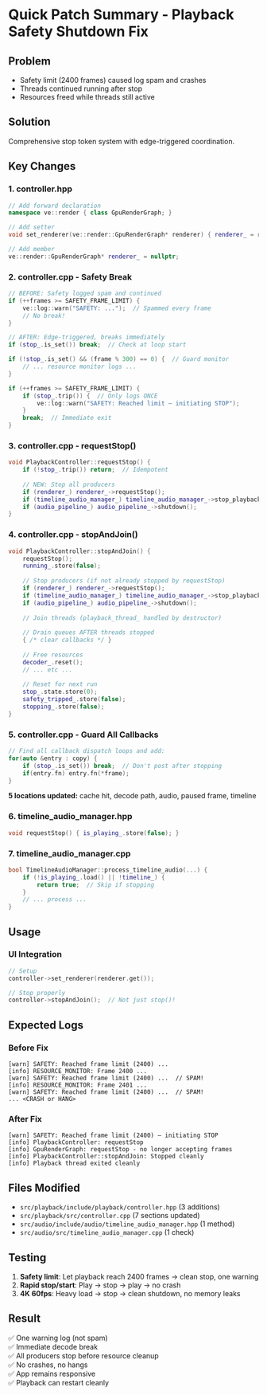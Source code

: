# Quick Patch Summary - Playback Safety Shutdown Fix

## Problem
- Safety limit (2400 frames) caused log spam and crashes
- Threads continued running after stop
- Resources freed while threads still active

## Solution
Comprehensive stop token system with edge-triggered coordination.

## Key Changes

### 1. controller.hpp
```cpp
// Add forward declaration
namespace ve::render { class GpuRenderGraph; }

// Add setter
void set_renderer(ve::render::GpuRenderGraph* renderer) { renderer_ = renderer; }

// Add member
ve::render::GpuRenderGraph* renderer_ = nullptr;
```

### 2. controller.cpp - Safety Break
```cpp
// BEFORE: Safety logged spam and continued
if (++frames >= SAFETY_FRAME_LIMIT) {
    ve::log::warn("SAFETY: ...");  // Spammed every frame
    // No break!
}

// AFTER: Edge-triggered, breaks immediately
if (stop_.is_set()) break;  // Check at loop start

if (!stop_.is_set() && (frame % 300) == 0) {  // Guard monitor
    // ... resource monitor logs ...
}

if (++frames >= SAFETY_FRAME_LIMIT) {
    if (stop_.trip()) {  // Only logs ONCE
        ve::log::warn("SAFETY: Reached limit – initiating STOP");
    }
    break;  // Immediate exit
}
```

### 3. controller.cpp - requestStop()
```cpp
void PlaybackController::requestStop() {
    if (!stop_.trip()) return;  // Idempotent
    
    // NEW: Stop all producers
    if (renderer_) renderer_->requestStop();
    if (timeline_audio_manager_) timeline_audio_manager_->stop_playback();
    if (audio_pipeline_) audio_pipeline_->shutdown();
}
```

### 4. controller.cpp - stopAndJoin()
```cpp
void PlaybackController::stopAndJoin() {
    requestStop();
    running_.store(false);
    
    // Stop producers (if not already stopped by requestStop)
    if (renderer_) renderer_->requestStop();
    if (timeline_audio_manager_) timeline_audio_manager_->stop_playback();
    if (audio_pipeline_) audio_pipeline_->shutdown();
    
    // Join threads (playback_thread_ handled by destructor)
    
    // Drain queues AFTER threads stopped
    { /* clear callbacks */ }
    
    // Free resources
    decoder_.reset();
    // ... etc ...
    
    // Reset for next run
    stop_.state.store(0);
    safety_tripped_.store(false);
    stopping_.store(false);
}
```

### 5. controller.cpp - Guard All Callbacks
```cpp
// Find all callback dispatch loops and add:
for(auto &entry : copy) {
    if (stop_.is_set()) break;  // Don't post after stopping
    if(entry.fn) entry.fn(*frame);
}
```
**5 locations updated:** cache hit, decode path, audio, paused frame, timeline

### 6. timeline_audio_manager.hpp
```cpp
void requestStop() { is_playing_.store(false); }
```

### 7. timeline_audio_manager.cpp
```cpp
bool TimelineAudioManager::process_timeline_audio(...) {
    if (!is_playing_.load() || !timeline_) {
        return true;  // Skip if stopping
    }
    // ... process ...
}
```

## Usage

### UI Integration
```cpp
// Setup
controller->set_renderer(renderer.get());

// Stop properly
controller->stopAndJoin();  // Not just stop()!
```

## Expected Logs

### Before Fix
```
[warn] SAFETY: Reached frame limit (2400) ...
[info] RESOURCE_MONITOR: Frame 2400 ...
[warn] SAFETY: Reached frame limit (2400) ...  // SPAM!
[info] RESOURCE_MONITOR: Frame 2401 ...
[warn] SAFETY: Reached frame limit (2400) ...  // SPAM!
... <CRASH or HANG>
```

### After Fix
```
[warn] SAFETY: Reached frame limit (2400) – initiating STOP
[info] PlaybackController: requestStop
[info] GpuRenderGraph: requestStop - no longer accepting frames
[info] PlaybackController::stopAndJoin: Stopped cleanly
[info] Playback thread exited cleanly
```

## Files Modified
- `src/playback/include/playback/controller.hpp` (3 additions)
- `src/playback/src/controller.cpp` (7 sections updated)
- `src/audio/include/audio/timeline_audio_manager.hpp` (1 method)
- `src/audio/src/timeline_audio_manager.cpp` (1 check)

## Testing
1. **Safety limit**: Let playback reach 2400 frames → clean stop, one warning
2. **Rapid stop/start**: Play → stop → play → no crash
3. **4K 60fps**: Heavy load → stop → clean shutdown, no memory leaks

## Result
✅ One warning log (not spam)  
✅ Immediate decode break  
✅ All producers stop before resource cleanup  
✅ No crashes, no hangs  
✅ App remains responsive  
✅ Playback can restart cleanly  
